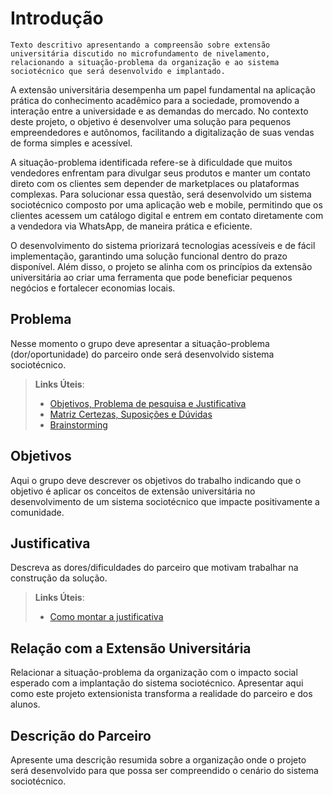 # Introdução

    Texto descritivo apresentando a compreensão sobre extensão universitária discutido no microfundamento de nivelamento, 
    relacionando a situação-problema da organização e ao sistema sociotécnico que será desenvolvido e implantado.

A extensão universitária desempenha um papel fundamental na aplicação prática do conhecimento acadêmico para a sociedade, promovendo a interação entre a universidade e as demandas do mercado. No contexto deste projeto, o objetivo é desenvolver uma solução para pequenos empreendedores e autônomos, facilitando a digitalização de suas vendas de forma simples e acessível.

A situação-problema identificada refere-se à dificuldade que muitos vendedores enfrentam para divulgar seus produtos e manter um contato direto com os clientes sem depender de marketplaces ou plataformas complexas. Para solucionar essa questão, será desenvolvido um sistema sociotécnico composto por uma aplicação web e mobile, permitindo que os clientes acessem um catálogo digital e entrem em contato diretamente com a vendedora via WhatsApp, de maneira prática e eficiente.

O desenvolvimento do sistema priorizará tecnologias acessíveis e de fácil implementação, garantindo uma solução funcional dentro do prazo disponível. Além disso, o projeto se alinha com os princípios da extensão universitária ao criar uma ferramenta que pode beneficiar pequenos negócios e fortalecer economias locais.

## Problema
Nesse momento o grupo deve apresentar a situação-problema (dor/oportunidade) do parceiro onde será desenvolvido sistema sociotécnico.

> **Links Úteis**:
> - [Objetivos, Problema de pesquisa e Justificativa](https://medium.com/@versioparole/objetivos-problema-de-pesquisa-e-justificativa-c98c8233b9c3)
> - [Matriz Certezas, Suposições e Dúvidas](https://medium.com/educa%C3%A7%C3%A3o-fora-da-caixa/matriz-certezas-suposi%C3%A7%C3%B5es-e-d%C3%BAvidas-fa2263633655)
> - [Brainstorming](https://www.euax.com.br/2018/09/brainstorming/)

## Objetivos

Aqui o grupo deve descrever os objetivos do trabalho indicando que o objetivo é aplicar os conceitos de extensão universitária no desenvolvimento de um sistema sociotécnico que impacte positivamente a comunidade.

## Justificativa

Descreva as dores/dificuldades do parceiro que motivam trabalhar na construção da solução.

> **Links Úteis**:
> - [Como montar a justificativa](https://guiadamonografia.com.br/como-montar-justificativa-do-tcc/)

## Relação com a Extensão Universitária

Relacionar a situação-problema da organização com o impacto social esperado com a implantação do sistema sociotécnico.
Apresentar aqui como este projeto extensionista transforma a realidade do parceiro e dos alunos.

## Descrição do Parceiro

Apresente uma descrição resumida sobre a organização onde o projeto será desenvolvido para que possa ser compreendido o cenário do sistema sociotécnico.
